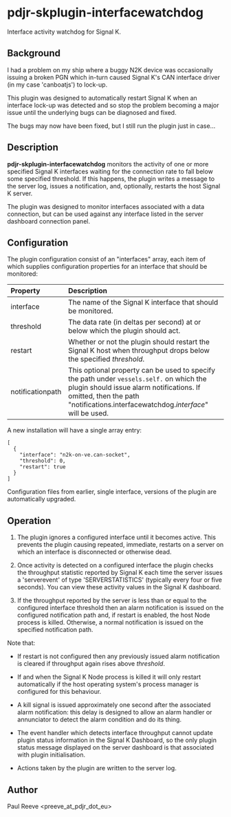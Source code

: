 # pdjr-skplugin-interfacewatchdog

Interface activity watchdog for Signal K.

## Background

I had a problem on my ship where a buggy N2K device was occasionally
issuing a broken PGN which in-turn caused Signal K's CAN interface
driver (in my case 'canboatjs') to lock-up.

This plugin was designed to automatically restart Signal K when an
interface lock-up was detected and so stop the problem becoming a major
issue until the underlying bugs can be diagnosed and fixed.

The bugs may now have been fixed, but I still run the plugin just in
case...

## Description

**pdjr-skplugin-interfacewatchdog** monitors the activity of one or
more specified Signal K interfaces waiting for the connection rate to
fall below some specified threshold.
If this happens, the plugin writes a message to the server log, issues
a notification, and, optionally, restarts the host Signal K server.

The plugin was designed to monitor interfaces associated with a data
connection, but can be used against any interface listed in the
server dashboard connection panel.

## Configuration

The plugin configuration consist of an "interfaces" array, each item of
which supplies configuration properties for an interface that should be
monitored:

Property         | Description |
:--------------- | :---------- |
interface        | The name of the Signal K interface that should be monitored. |
threshold        | The data rate (in deltas per second) at or below which the plugin should act. |
restart          | Whether or not the plugin should restart the Signal K host when throughput drops below the specified *threshold*. |
notificationpath | This optional property can be used to specify the path under `vessels.self.` on which the plugin should issue alarm notifications. If omitted, then the path "notifications.interfacewatchdog.*interface*" will be used. |

A new installation will have a single array entry:

```
[
  {
    "interface": "n2k-on-ve.can-socket",
    "threshold": 0,
    "restart": true
  }
]
```

Configuration files from earlier, single interface, versions of the
plugin are automatically upgraded.

## Operation

1. The plugin ignores a configured interface until it becomes active.
   This prevents the plugin causing repeated, immediate, restarts on a
   server on which an interface is disconnected or otherwise dead.
   
2. Once activity is detected on a configured interface the plugin
   checks the throughput statistic reported by Signal K each time the
   server issues a 'serverevent' of type 'SERVERSTATISTICS' (typically
   every four or five seconds). You can view these activity values in
   the Signal K dashboard.

3. If the throughput reported by the server is less than or equal to
   the configured interface threshold then an alarm notification is
   issued on the configured notification path and, if restart is
   enabled, the host Node process is killed.
   Otherwise, a normal notification is issued on the specified
   notification path.
   
Note that:

* If restart is not configured then any previously issued alarm
  notification is cleared if throughput again rises above *threshold*.
  
* If and when the Signal K Node process is killed it will only restart
  automatically if the host operating system's process manager is
  configured for this behaviour.

* A kill signal is issued approximately one second after the associated
  alarm notification: this delay is designed to allow an alarm handler
  or annunciator to detect the alarm condition and do its thing.

* The event handler which detects interface throughput cannot update
  plugin status information in the Signal K Dashboard, so the only
  plugin status message displayed on the server dashboard is that
  associated with plugin initialisation.

* Actions taken by the plugin are written to the server log.

## Author

Paul Reeve <preeve_at_pdjr_dot_eu>
